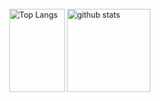 <!---
[![yossu-y's GitHub stats](https://github-readme-stats.vercel.app/api?username=yossu-y&theme=vue-dark&show_icons=true)](https://github.com/yossu-y/github-readme-stats)
[![Top Langs](https://github-readme-stats.vercel.app/api/top-langs/?username=yossu-y&theme=vue-dark&show_icons=true&layout=compact)](https://github.com/yossu-y/github-readme-stats)
--->

<p align="left"> 
  <img alt="Top Langs" height="150px" width="100px" src="https://github-readme-stats.vercel.app/api/top-langs/?username=yossu-y&theme=vue-dark&show_icons=true&layout=compact)](https://github.com/yossu-y/github-readme-stats" />
  <img alt="github stats" height="150px" src="https://github-readme-stats.vercel.app/api?username=yossu-y&theme=vue-dark&show_icons=true)](https://github.com/yossu-y/github-readme-stats" />
</p>


<!---
yossu-y/yossu-y is a ✨ special ✨ repository because its `README.md` (this file) appears on your GitHub profile.
You can click the Preview link to take a look at your changes.
--->
